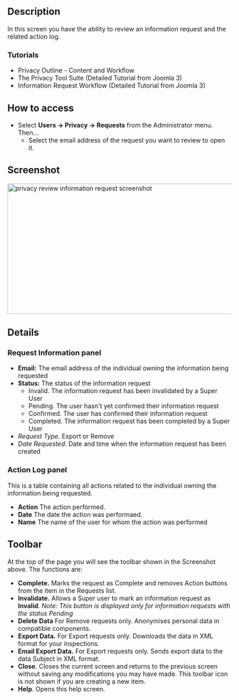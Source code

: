 <!-- Filename: Help4.x:Privacy:_Review_Information_Request / Display title: Privacy: Review Information Request -->

## Description

In this screen you have the ability to review an information request and
the related action log.

### Tutorials

- Privacy Outline - Content and
  Workflow
- The Privacy Tool
  Suite
  (Detailed Tutorial from Joomla 3)
- Information Request
  Workflow
  (Detailed Tutorial from Joomla 3)

## How to access

- Select **Users → Privacy → Requests** from the Administrator
  menu. Then...
  - Select the email address of the request you want to review to open
    it.

## Screenshot

<img
src="https://docs.joomla.org/images/e/ea/Help-4x-component-privacy-review-information-request-new-en.png"
decoding="async" data-file-width="800" data-file-height="293"
width="800" height="293"
alt="privacy review information request screenshot" />

## Details

### Request Information panel
- **Email:** The email address of the individual owning the information
    being requested
- **Status:** The status of the information request
    - Invalid. The information request has been invalidated by a Super User
    - Pending. The user hasn't yet confirmed their information request
    - Confirmed. The user has confirmed their information request
    - Completed. The information request has been completed by a Super User
- *Request Type.* Export or Remove
- *Date Requested.* Date and time when the information request has been created

### Action Log panel

This is a table containing all actions related to the individual owning the
information being requested.

- **Action** The action performed.
- **Date** The date the action was performaed.
- **Name** The name of the user for whom the action was performed

## Toolbar

At the top of the page you will see the toolbar shown in the
Screenshot above. The functions are:

- **Complete.** Marks the request as Complete and removes Action buttons
  from the item in the Requests list.
- **Invalidate.** Allows a Super user to mark an information request as
  **Invalid**. *Note: This button is displayed only for information
  requests with the status Pending*
- **Delete Data** For Remove requests only. Anonymises personal data in
  compatible components.
- **Export Data.** For Export requests only. Downloads the data in XML
  format for your inspections.
- **Email Export Data.** For Export requests only. Sends export data to
  the data Subject in XML format.
- **Close**. Closes the current screen and returns to the previous
  screen without saving any modifications you may have made. This
  toolbar icon is not shown if you are creating a new item.
- **Help**. Opens this help screen.
